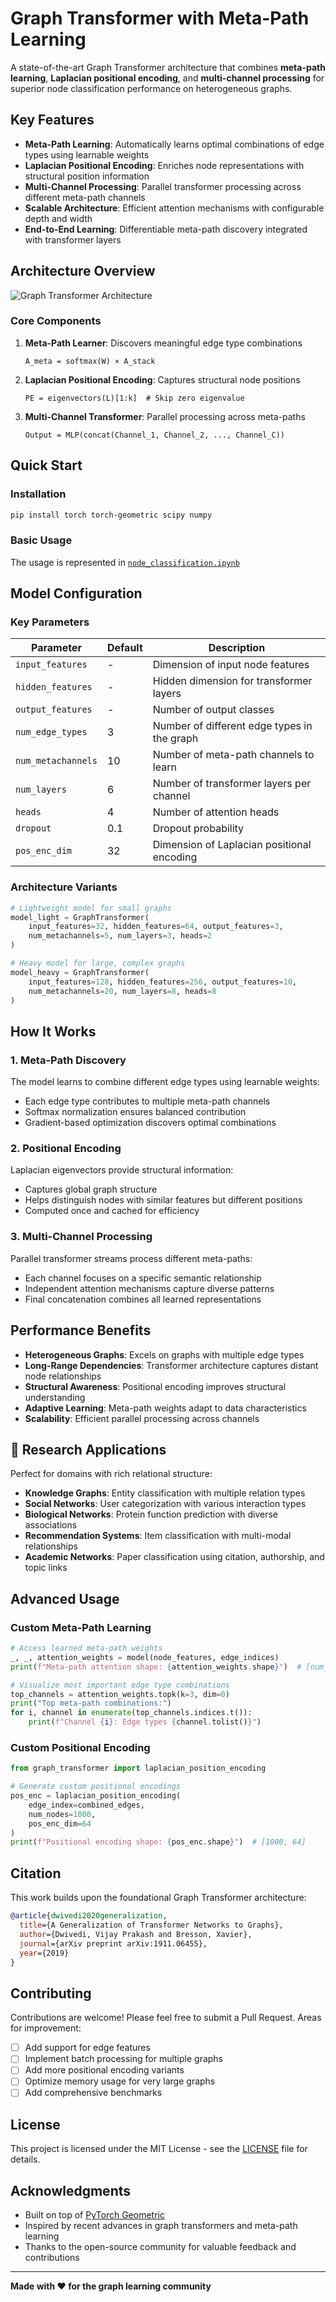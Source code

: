 # Graph Transformer with Meta-Path Learning

<!-- [![Python](https://img.shields.io/badge/Python-3.7%2B-blue)](https://www.python.org/downloads/)
[![PyTorch](https://img.shields.io/badge/PyTorch-1.9%2B-red)](https://pytorch.org/)
[![PyTorch Geometric](https://img.shields.io/badge/PyTorch%20Geometric-2.0%2B-orange)](https://pytorch-geometric.readthedocs.io/)
[![License](https://img.shields.io/badge/License-MIT-green)](LICENSE) -->

A state-of-the-art Graph Transformer architecture that combines **meta-path learning**, **Laplacian positional encoding**, and **multi-channel processing** for superior node classification performance on heterogeneous graphs.

## Key Features

- **Meta-Path Learning**: Automatically learns optimal combinations of edge types using learnable weights
- **Laplacian Positional Encoding**: Enriches node representations with structural position information
- **Multi-Channel Processing**: Parallel transformer processing across different meta-path channels
- **Scalable Architecture**: Efficient attention mechanisms with configurable depth and width
- **End-to-End Learning**: Differentiable meta-path discovery integrated with transformer layers

## Architecture Overview

![Graph Transformer Architecture](graph_transformer_diagram.jpg)

### Core Components

1. **Meta-Path Learner**: Discovers meaningful edge type combinations
   ```
   A_meta = softmax(W) × A_stack
   ```

2. **Laplacian Positional Encoding**: Captures structural node positions
   ```
   PE = eigenvectors(L)[1:k]  # Skip zero eigenvalue
   ```

3. **Multi-Channel Transformer**: Parallel processing across meta-paths
   ```
   Output = MLP(concat(Channel_1, Channel_2, ..., Channel_C))
   ```

## Quick Start

### Installation

```bash
pip install torch torch-geometric scipy numpy
```

### Basic Usage
The usage is represented in [`node_classification.ipynb`](./node_classification.ipynb)


## Model Configuration

### Key Parameters

| Parameter | Default | Description |
|-----------|---------|-------------|
| `input_features` | - | Dimension of input node features |
| `hidden_features` | - | Hidden dimension for transformer layers |
| `output_features` | - | Number of output classes |
| `num_edge_types` | 3 | Number of different edge types in the graph |
| `num_metachannels` | 10 | Number of meta-path channels to learn |
| `num_layers` | 6 | Number of transformer layers per channel |
| `heads` | 4 | Number of attention heads |
| `dropout` | 0.1 | Dropout probability |
| `pos_enc_dim` | 32 | Dimension of Laplacian positional encoding |

### Architecture Variants

```python
# Lightweight model for small graphs
model_light = GraphTransformer(
    input_features=32, hidden_features=64, output_features=3,
    num_metachannels=5, num_layers=3, heads=2
)

# Heavy model for large, complex graphs
model_heavy = GraphTransformer(
    input_features=128, hidden_features=256, output_features=10,
    num_metachannels=20, num_layers=8, heads=8
)
```

## How It Works

### 1. Meta-Path Discovery
The model learns to combine different edge types using learnable weights:
- Each edge type contributes to multiple meta-path channels
- Softmax normalization ensures balanced contribution
- Gradient-based optimization discovers optimal combinations

### 2. Positional Encoding
Laplacian eigenvectors provide structural information:
- Captures global graph structure
- Helps distinguish nodes with similar features but different positions
- Computed once and cached for efficiency

### 3. Multi-Channel Processing
Parallel transformer streams process different meta-paths:
- Each channel focuses on a specific semantic relationship
- Independent attention mechanisms capture diverse patterns
- Final concatenation combines all learned representations

## Performance Benefits

- **Heterogeneous Graphs**: Excels on graphs with multiple edge types
- **Long-Range Dependencies**: Transformer architecture captures distant node relationships  
- **Structural Awareness**: Positional encoding improves structural understanding
- **Adaptive Learning**: Meta-path weights adapt to data characteristics
- **Scalability**: Efficient parallel processing across channels

## 🔬 Research Applications

Perfect for domains with rich relational structure:
- **Knowledge Graphs**: Entity classification with multiple relation types
- **Social Networks**: User categorization with various interaction types
- **Biological Networks**: Protein function prediction with diverse associations
- **Recommendation Systems**: Item classification with multi-modal relationships
- **Academic Networks**: Paper classification using citation, authorship, and topic links

## Advanced Usage

### Custom Meta-Path Learning

```python
# Access learned meta-path weights
_, _, attention_weights = model(node_features, edge_indices)
print(f"Meta-path attention shape: {attention_weights.shape}")  # [num_channels, num_edge_types]

# Visualize most important edge type combinations
top_channels = attention_weights.topk(k=3, dim=0)
print("Top meta-path combinations:")
for i, channel in enumerate(top_channels.indices.t()):
    print(f"Channel {i}: Edge types {channel.tolist()}")
```

### Custom Positional Encoding

```python
from graph_transformer import laplacian_position_encoding

# Generate custom positional encodings
pos_enc = laplacian_position_encoding(
    edge_index=combined_edges, 
    num_nodes=1000, 
    pos_enc_dim=64
)
print(f"Positional encoding shape: {pos_enc.shape}")  # [1000, 64]
```

## Citation
This work builds upon the foundational Graph Transformer architecture:

```bibtex
@article{dwivedi2020generalization,
  title={A Generalization of Transformer Networks to Graphs},
  author={Dwivedi, Vijay Prakash and Bresson, Xavier},
  journal={arXiv preprint arXiv:1911.06455},
  year={2019}
}
```

## Contributing

Contributions are welcome! Please feel free to submit a Pull Request. Areas for improvement:

- [ ] Add support for edge features
- [ ] Implement batch processing for multiple graphs
- [ ] Add more positional encoding variants
- [ ] Optimize memory usage for very large graphs
- [ ] Add comprehensive benchmarks

## License

This project is licensed under the MIT License - see the [LICENSE](LICENSE) file for details.

## Acknowledgments

- Built on top of [PyTorch Geometric](https://pytorch-geometric.readthedocs.io/)
- Inspired by recent advances in graph transformers and meta-path learning
- Thanks to the open-source community for valuable feedback and contributions

---

**Made with ❤️ for the graph learning community**